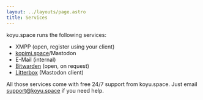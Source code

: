 ```yaml
---
layout: ../layouts/page.astro
title: Services
---
```


koyu.space runs the following services:

* XMPP (open, register using your client)
* [kopimi.space](https://kopimi.space)/Mastodon
* E-Mail (internal)
* [Bitwarden](https://vault.koyu.space) (open, on request)
* [Litterbox](https://litterbox.koyu.space) (Mastodon client)

All those services come with free 24/7 support from koyu.space. Just email support@koyu.space if you need help.